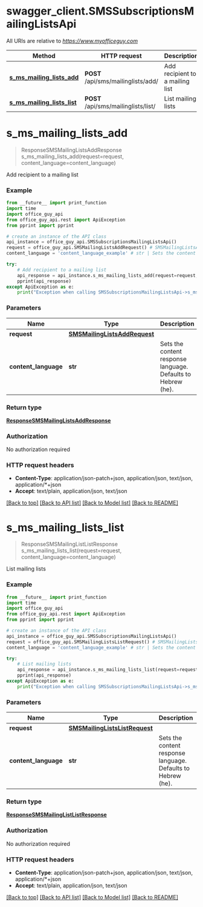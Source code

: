 # swagger_client.SMSSubscriptionsMailingListsApi

All URIs are relative to *https://www.myofficeguy.com*

Method | HTTP request | Description
------------- | ------------- | -------------
[**s_ms_mailing_lists_add**](SMSSubscriptionsMailingListsApi.md#s_ms_mailing_lists_add) | **POST** /api/sms/mailinglists/add/ | Add recipient to a mailing list
[**s_ms_mailing_lists_list**](SMSSubscriptionsMailingListsApi.md#s_ms_mailing_lists_list) | **POST** /api/sms/mailinglists/list/ | List mailing lists


# **s_ms_mailing_lists_add**
> ResponseSMSMailingListsAddResponse s_ms_mailing_lists_add(request=request, content_language=content_language)

Add recipient to a mailing list

### Example
```python
from __future__ import print_function
import time
import office_guy_api
from office_guy_api.rest import ApiException
from pprint import pprint

# create an instance of the API class
api_instance = office_guy_api.SMSSubscriptionsMailingListsApi()
request = office_guy_api.SMSMailingListsAddRequest() # SMSMailingListsAddRequest |  (optional)
content_language = 'content_language_example' # str | Sets the content response language. Defaults to Hebrew (he). (optional)

try:
    # Add recipient to a mailing list
    api_response = api_instance.s_ms_mailing_lists_add(request=request, content_language=content_language)
    pprint(api_response)
except ApiException as e:
    print("Exception when calling SMSSubscriptionsMailingListsApi->s_ms_mailing_lists_add: %s\n" % e)
```

### Parameters

Name | Type | Description  | Notes
------------- | ------------- | ------------- | -------------
 **request** | [**SMSMailingListsAddRequest**](SMSMailingListsAddRequest.md)|  | [optional] 
 **content_language** | **str**| Sets the content response language. Defaults to Hebrew (he). | [optional] 

### Return type

[**ResponseSMSMailingListsAddResponse**](ResponseSMSMailingListsAddResponse.md)

### Authorization

No authorization required

### HTTP request headers

 - **Content-Type**: application/json-patch+json, application/json, text/json, application/*+json
 - **Accept**: text/plain, application/json, text/json

[[Back to top]](#) [[Back to API list]](../README.md#documentation-for-api-endpoints) [[Back to Model list]](../README.md#documentation-for-models) [[Back to README]](../README.md)

# **s_ms_mailing_lists_list**
> ResponseSMSMailingListListResponse s_ms_mailing_lists_list(request=request, content_language=content_language)

List mailing lists

### Example
```python
from __future__ import print_function
import time
import office_guy_api
from office_guy_api.rest import ApiException
from pprint import pprint

# create an instance of the API class
api_instance = office_guy_api.SMSSubscriptionsMailingListsApi()
request = office_guy_api.SMSMailingListsListRequest() # SMSMailingListsListRequest |  (optional)
content_language = 'content_language_example' # str | Sets the content response language. Defaults to Hebrew (he). (optional)

try:
    # List mailing lists
    api_response = api_instance.s_ms_mailing_lists_list(request=request, content_language=content_language)
    pprint(api_response)
except ApiException as e:
    print("Exception when calling SMSSubscriptionsMailingListsApi->s_ms_mailing_lists_list: %s\n" % e)
```

### Parameters

Name | Type | Description  | Notes
------------- | ------------- | ------------- | -------------
 **request** | [**SMSMailingListsListRequest**](SMSMailingListsListRequest.md)|  | [optional] 
 **content_language** | **str**| Sets the content response language. Defaults to Hebrew (he). | [optional] 

### Return type

[**ResponseSMSMailingListListResponse**](ResponseSMSMailingListListResponse.md)

### Authorization

No authorization required

### HTTP request headers

 - **Content-Type**: application/json-patch+json, application/json, text/json, application/*+json
 - **Accept**: text/plain, application/json, text/json

[[Back to top]](#) [[Back to API list]](../README.md#documentation-for-api-endpoints) [[Back to Model list]](../README.md#documentation-for-models) [[Back to README]](../README.md)

